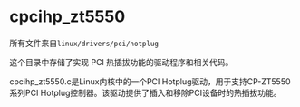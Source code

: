 # cpcihp_zt5550

所有文件来自`linux/drivers/pci/hotplug`

这个目录中存储了实现 PCI 热插拔功能的驱动程序和相关代码。

cpcihp_zt5550.c是Linux内核中的一个PCI Hotplug驱动，用于支持CP-ZT5550系列PCI Hotplug控制器。该驱动提供了插入和移除PCI设备时的热插拔功能。